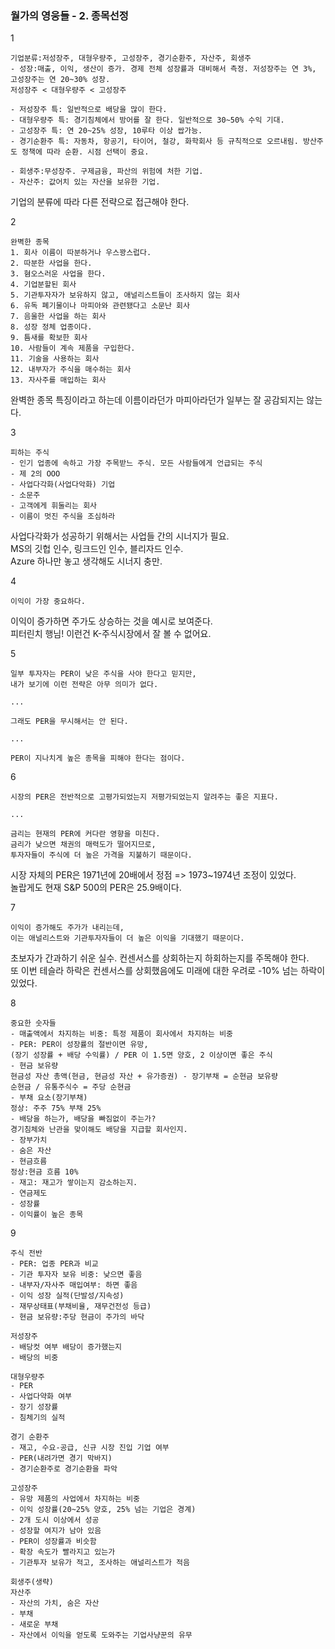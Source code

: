 ### 월가의 영웅들 - 2. 종목선정

1
```
기업분류:저성장주, 대형우량주, 고성장주, 경기순환주, 자산주, 회생주  
- 성장:매출, 이익, 생산이 증가. 경제 전체 성장률과 대비해서 측정. 저성장주는 연 3%, 고성장주는 연 20~30% 성장.  
저성장주 < 대형우량주 < 고성장주  

- 저성장주 특: 일반적으로 배당을 많이 한다.  
- 대형우량주 특: 경기침체에서 방어를 잘 한다. 일반적으로 30~50% 수익 기대.  
- 고성장주 특: 연 20~25% 성장, 10루타 이상 쌉가능.  
- 경기순환주 특: 자동차, 항공기, 타이어, 철강, 화학회사 등 규칙적으로 오르내림. 방산주도 정책에 따라 순환. 시점 선택이 중요.  

- 회생주:무성장주. 구제금융, 파산의 위험에 처한 기업.  
- 자산주: 값어치 있는 자산을 보유한 기업.  
```

기업의 분류에 따라 다른 전략으로 접근해야 한다.

2
```
완벽한 종목  
1. 회사 이름이 따분하거나 우스꽝스럽다.  
2. 따분한 사업을 한다.  
3. 혐오스러운 사업을 한다.  
4. 기업분할된 회사  
5. 기관투자자가 보유하지 않고, 애널리스트들이 조사하지 않는 회사  
6. 유독 폐기물이나 마피아와 관련됐다고 소문난 회사  
7. 음울한 사업을 하는 회사  
8. 성장 정체 업종이다.  
9. 틈새를 확보한 회사  
10. 사람들이 계속 제품을 구입한다.  
11. 기술을 사용하는 회사  
12. 내부자가 주식을 매수하는 회사  
13. 자사주를 매입하는 회사  
```

완벽한 종목 특징이라고 하는데 이름이라던가 마피아라던가 일부는 잘 공감되지는 않는다.  

3
```
피하는 주식
- 인기 업종에 속하고 가장 주목받느 주식. 모든 사람들에게 언급되는 주식  
- 제 2의 OOO  
- 사업다각화(사업다악화) 기업  
- 소문주  
- 고객에게 휘둘리는 회사  
- 이름이 멋진 주식을 조심하라  
```

사업다각화가 성공하기 위해서는 사업들 간의 시너지가 필요.  
MS의 깃헙 인수, 링크드인 인수, 블리자드 인수.  
Azure 하나만 놓고 생각해도 시너지 충만.  

4
```
이익이 가장 중요하다.
```

이익이 증가하면 주가도 상승하는 것을 예시로 보여준다.  
피터린치 행님! 이런건 K-주식시장에서 잘 볼 수 없어요.  

5
```
일부 투자자는 PER이 낮은 주식을 사야 한다고 믿지만,  
내가 보기에 이런 전략은 아무 의미가 없다.  

...  

그래도 PER을 무시해서는 안 된다.  

...  

PER이 지나치게 높은 종목을 피해야 한다는 점이다.
```

6
```
시장의 PER은 전반적으로 고평가되었는지 저평가되었는지 알려주는 좋은 지표다.  

...  

금리는 현재의 PER에 커다란 영향을 미친다.  
금리가 낮으면 채권의 매력도가 떨어지므로,  
투자자들이 주식에 더 높은 가격을 지불하기 때문이다.
```

시장 자체의 PER은 1971년에 20배에서 정점 => 1973~1974년 조정이 있었다.  
놀랍게도 현재 S&P 500의 PER은 25.9배이다.  

7
```
이익이 증가해도 주가가 내리는데,  
이는 애널리스트와 기관투자자들이 더 높은 이익을 기대했기 때문이다.
```

초보자가 간과하기 쉬운 실수. 컨센서스를 상회하는지 하회하는지를 주목해야 한다.  
또 이번 테슬라 하락은 컨센서스를 상회했음에도 미래에 대한 우려로 -10% 넘는 하락이 있었다.

8
```
중요한 숫자들  
- 매출액에서 차지하는 비중: 특정 제품이 회사에서 차지하는 비중  
- PER: PER이 성장률의 절반이면 유망,  
(장기 성장률 + 배당 수익률) / PER 이 1.5면 양호, 2 이상이면 좋은 주식  
- 현금 보유량  
현금성 자산 총액(현금, 현금성 자산 + 유가증권) - 장기부채 = 순현금 보유량  
순현금 / 유통주식수 = 주당 순현금  
- 부채 요소(장기부채)  
정상: 주주 75% 부채 25%  
- 배당을 하는가, 배당을 빠짐없이 주는가?  
경기침체와 난관을 맞이해도 배당을 지급할 회사인지.  
- 장부가치  
- 숨은 자산  
- 현금흐름 
정상:현금 흐름 10%  
- 재고: 재고가 쌓이는지 감소하는지.  
- 연금제도  
- 성장률
- 이익률이 높은 종목
```

9
```
주식 전반
- PER: 업종 PER과 비교
- 기관 투자자 보유 비중: 낮으면 좋음  
- 내부자/자사주 매입여부: 하면 좋음
- 이익 성장 실적(단발성/지속성)  
- 재무상태표(부채비율, 재무건전성 등급)  
- 현금 보유량:주당 현금이 주가의 바닥  

저성장주  
- 배당컷 여부 배당이 증가했는지  
- 배당의 비중  

대형우량주  
- PER  
- 사업다약화 여부  
- 장기 성장률  
- 침체기의 실적  

경기 순환주  
- 재고, 수요-공급, 신규 시장 진입 기업 여부  
- PER(내려가면 경기 막바지)  
- 경기순환주로 경기순환을 파악  

고성장주  
- 유망 제품의 사업에서 차지하는 비중  
- 이익 성장률(20~25% 양호, 25% 넘는 기업은 경계)  
- 2개 도시 이상에서 성공  
- 성장할 여지가 남아 있음  
- PER이 성장률과 비슷함  
- 확장 속도가 빨라지고 있는가  
- 기관투자 보유가 적고, 조사하는 애널리스트가 적음  

회생주(생략)  
자산주  
- 자산의 가치, 숨은 자산  
- 부채  
- 새로운 부채  
- 자산에서 이익을 얻도록 도와주는 기업사냥꾼의 유무
```
